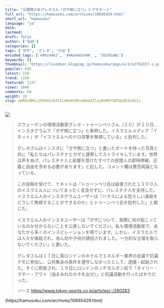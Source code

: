 ```yaml
---
title: "元環境少女グレタさん「ガザ側に立つ」とプラカード"
full_url: "https://hamusoku.com/archives/10695429.html"
short_url: "hamusoku"
language: "ja"
date: 
lastmod: 
draft: false
author: ['名前']
categories: []
tags: ['ガザ', 'グレタ', '少女']
encoded_tags: ['44Ks44K2', '44Kw44Os44K_', '5bCR5aWz']
keywords: []
thumbnail: "https://livedoor.blogimg.jp/hamusoku/imgs/e/2/e275d157-s.png"
popular: 891
latest: 220
trend: 1156
featured: 1337
views: 1046
comments: 68
weight: 20
slug: aHR0cHMvL2hhbXVzb2t1LmNvbS9hcmNoaXZlcy8xMDY5NTQyOS5odG1s
---
```


![](https://livedoor.blogimg.jp/hamusoku/imgs/e/2/e275d157-s.png)

<blockquote><p></p><p>スウェーデンの環境活動家グレタ・トゥーンベリさん（２０）が２０日、インスタグラムで「ガザ側に立つ」と表明した。イスラエルメディア「Ｙネット」が「イスラエルへのテロ攻撃を無視している」と批判した。<br> <br> グレタさんはインスタに「ガザ側に立つ」と書いたボードを持った写真と共に「私たちはパレスチナとガザと連帯してストライキしています。世界は声をあげ、パレスチナ人と影響を受けたすべての民間人の即時停戦、正義と自由を求める必要があります」と記した。コメント欄は賛否両論となっている。<br> <br> この投稿を受けて、Ｙネットは「トゥーンベリ氏は殺害された１３００人のイスラエル人についてまったく言及せずに、パレスチナ人を支持した。イスラエル人のインスタグラムユーザーは『ハマスによる恐ろしい虐殺をどうして無視することができるのか』とトゥーンベリ氏を批判した」と報じた。<br> <br> イスラエル人のインスタユーザーは「ガザについて、実際に何が起こっているのか分からないことを公表しないでください。私も環境活動家で、あなたから多くのインスピレーションを得ています。しかし、イスラエルでは人々が虐殺され、赤ん坊や子供が誘拐されました。一方的な立場を取らないでください」と書いた。<br> <br> グレタさんは１７日に英ロンドンのホテルでエネルギー業界の会議で抗議デモに参加し、公共集会の条件を遵守しなかったとして、逮捕・起訴された。すぐに釈放され、１９日にロンドンのＪＰモルガン前で「オイリー・マネー・アウト（油まみれのカネを出せ）」と抗議活動を行ったばかりだった。<br></p>ソース <a href='https//www.tokyo-sports.co.jp/articles/-/280283' target='blank'>https//www.tokyo-sports.co.jp/articles/-/280283</a></blockquote>

(https//hamusoku.com/archives/10695429.html)
